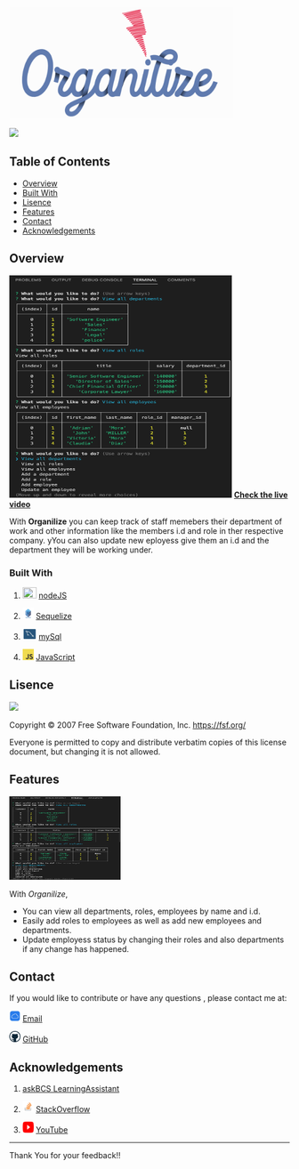   <a href="#">
    <img src="images/ORGANILIZE-logo.png" alt="Organilize" title="Organilize"  height="200" width="80%"/>
</a>

![](https://img.shields.io/badge/License-GNU-red.svg)

## Table of Contents

- [Overview](#overview)
- [Built With](#built-with)
- [Lisence](#lisence)
- [Features](#features)
- [Contact](#contact)
- [Acknowledgements](#acknowledgements)

## Overview
<img src="images/OOOOOO.png"  width="400" height="400">   **[Check the live video](https://drive.google.com/file/d/18Fbx6TZYY-1Hbz21vcP3caYAWEh-PtjB/view)**

With **Organilize** you can keep track of staff memebers their department of work and other information like the members i.d and role in ther respective company. yYou can also update new eployess give them an i.d and the department they will be working under.

### Built With


1.  <img src="images/NODE>JS-BLACK-logo.png"  width="25" height="20">   [nodeJS](https://nodejs.org/en/docs/)

2.  <img src="images/sequelize-logo.png"  width="20" height="20">   [Sequelize](https://sequelize.org/)

3.  <img src="images/mysql-workbench-icon.png"  width="25" height="20">   [mySql](https://www.mysql.com/about/legal/logos.html)

4.   <img src="images/javascript.png"  width="20" height="20">   [JavaScript]()


## Lisence

![](https://img.shields.io/badge/License-GNU-red.svg)

Copyright © 2007 Free Software Foundation, Inc. <https://fsf.org/>

Everyone is permitted to copy and distribute verbatim copies of this license document, but changing it is not allowed.


## Features

 <img src="images/OOOOOO.png"  width="200" height="150">   


With *Organilize*,

* You can view all departments, roles, employees by name and i.d.
* Easily add roles to employees as well as add new employees and departments.
* Update employess status by changing their roles and also departments if any change has happened.

## Contact

If you would like to contribute or have any questions , please contact me at:


<img src="images/icloud.jpg"  width="20" height="20"> [Email](mailto:moraadrian510@icloud.com)

<img src="images/GitHub.png"  width="20" height="20"> [GitHub](https://github.com/moraadrian510)



## Acknowledgements

1. [askBCS LearningAssistant]()

2. <img src="images/STACK-overflow.png"  width="20" height="20">  [StackOverflow](https://stackoverflow.com/)

3.  <img src="images/YOUTUBE.png"  width="20" height="20"> [YouTube](https://www.youtube.com)

--- 
 Thank You for your feedback!!
